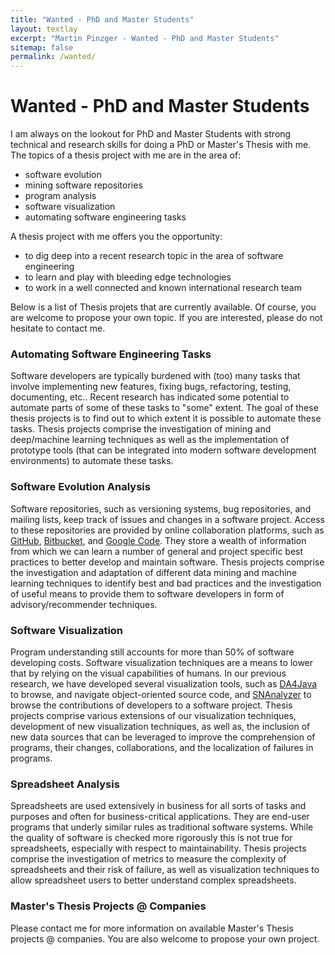 ```yaml
---
title: "Wanted - PhD and Master Students"
layout: textlay
excerpt: "Martin Pinzger - Wanted - PhD and Master Students"
sitemap: false
permalink: /wanted/
---
```


# Wanted - PhD and Master Students

I am always on the lookout for PhD and Master Students with strong technical and research skills for doing a PhD or Master's Thesis with me. The topics of a thesis project with me are in the area of:

* software evolution
* mining software repositories
* program analysis
* software visualization
* automating software engineering tasks

A thesis project with me offers you the opportunity:

* to dig deep into a recent research topic in the area of software engineering 
* to learn and play with bleeding edge technologies
* to work in a well connected and known international research team

Below is a list of Thesis projets that are currently available. Of course, you are welcome to propose your own topic. If you are interested, please do not hesitate to contact me.

### Automating Software Engineering Tasks
Software developers are typically burdened with (too) many tasks that involve implementing new features, fixing bugs, refactoring, testing, documenting, etc.. Recent research has indicated some potential to automate parts of some of these tasks to "some" extent. The goal of these thesis projects is to find out to which extent it is possible to automate these tasks. Thesis projects comprise the investigation of mining and deep/machine learning techniques as well as the implementation of prototype tools (that can be integrated into modern software development environments) to automate these tasks.

### Software Evolution Analysis
Software repositories, such as versioning systems, bug repositories, and mailing lists, keep track of issues and changes in a software project. Access to these repositories are provided by online collaboration platforms, such as [GitHub](https://github.com/), [Bitbucket](https://bitbucket.org/), and [Google Code](http://code.google.com/). They store a wealth of information from which we can learn a number of general and project specific best practices to better develop and maintain software. Thesis projects comprise the investigation and adaptation of different data mining and machine learning techniques to identify best and bad practices and the investigation of useful means to provide them to software developers in form of advisory/recommender techniques.

### Software Visualization
Program understanding still accounts for more than 50% of software developing costs. Software visualization techniques are a means to lower that by relying on the visual capabilities of humans. In our previous research, we have developed several visualization tools, such as [DA4Java](https://serg.aau.at/bin/view/MartinPinzger/DA4Java) to browse, and navigate object-oriented source code, and [SNAnalyzer](https://serg.aau.at/bin/view/MartinPinzger/SNAnalyzer) to browse the contributions of developers to a software project. Thesis projects comprise various extensions of our visualization techniques, development of new visualization techniques, as well as, the inclusion of new data sources that can be leveraged to improve the comprehension of programs, their changes, collaborations, and the localization of failures in programs.

### Spreadsheet Analysis
Spreadsheets are used extensively in business for all sorts of tasks and purposes and often for business-critical applications. They are end-user programs that underly similar rules as traditional software systems. While the quality of software is checked more rigorously this is not true for spreadsheets, especially with respect to maintainability. Thesis projects comprise the investigation of metrics to measure the complexity of spreadsheets and their risk of failure, as well as visualization techniques to allow spreadsheet users to better understand complex spreadsheets.

### Master's Thesis Projects @ Companies
Please contact me for more information on available Master's Thesis projects @ companies.
You are also welcome to propose your own project. 



